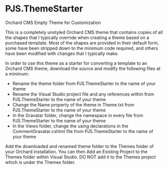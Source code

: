 PJS.ThemeStarter
================

Orchard CMS Empty Theme for Customization

This is a completely unstyled Orchard CMS theme that contains copies of all the shapes that I typically override when creating a theme based on a purchased template. Most of the shapes are provided in their default form, some have been stripped down to the minimum code required, and others have been modified with changes that I typically make.

In order to use this theme as a starter for converting a template to an Orchard CMS theme, download the source and modify the following files at a minimum:

* Rename the theme folder from PJS.ThemeStarter to the name of your theme
* Rename the Visual Studio project file and any references within from PJS.ThemeStarter to the name of your theme
* Change the Name property of the theme in Theme.txt from PJS.ThemeStarter to the name of your theme
* In the Gravatar folder, change the namespace in every file from PJS.ThemeStarter to the name of your theme
* In the Views folder, change the using declarations in the CommentGravatar.cshtml file from PJS.ThemeStarter to the name of your theme

Add the downloaded and renamed theme folder to the Themes folder of your Orchard installation. You can then Add an Existing Project to the Themes folder within Visual Studio. DO NOT add it to the Themes project which is under the Themes folder.
